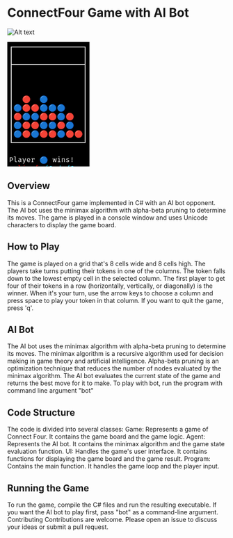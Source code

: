 # ConnectFour Game with AI Bot
![Alt text](2024-01.22.-01.00.png)

![Alt text](2024-01.22.-01.05.png)
## Overview
This is a ConnectFour game implemented in C# with an AI bot opponent. The AI bot uses the minimax algorithm with alpha-beta pruning to determine its moves. The game is played in a console window and uses Unicode characters to display the game board.
## How to Play
The game is played on a grid that's 8 cells wide and 8 cells high. The players take turns putting their tokens in one of the columns. The token falls down to the lowest empty cell in the selected column. The first player to get four of their tokens in a row (horizontally, vertically, or diagonally) is the winner.
When it's your turn, use the arrow keys to choose a column and press space to play your token in that column. If you want to quit the game, press 'q'.
## AI Bot
The AI bot uses the minimax algorithm with alpha-beta pruning to determine its moves. The minimax algorithm is a recursive algorithm used for decision making in game theory and artificial intelligence. Alpha-beta pruning is an optimization technique that reduces the number of nodes evaluated by the minimax algorithm.
The AI bot evaluates the current state of the game and returns the best move for it to make.
To play with bot, run the program with command line argument "bot"
## Code Structure
The code is divided into several classes:
Game: Represents a game of Connect Four. It contains the game board and the game logic.
Agent: Represents the AI bot. It contains the minimax algorithm and the game state evaluation function.
UI: Handles the game's user interface. It contains functions for displaying the game board and the game result.
Program: Contains the main function. It handles the game loop and the player input.
## Running the Game
To run the game, compile the C# files and run the resulting executable. If you want the AI bot to play first, pass "bot" as a command-line argument.
Contributing
Contributions are welcome. Please open an issue to discuss your ideas or submit a pull request.
